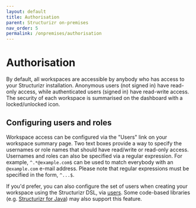 ```yaml
---
layout: default
title: Authorisation
parent: Structurizr on-premises
nav_order: 5
permalink: /onpremises/authorisation
---
```


# Authorisation

By default, all workspaces are accessible by anybody who has access to your Structurizr installation.
Anonymous users (not signed in) have read-only access, while authenticated users (signed in) have read-write access.
The security of each workspace is summarised on the dashboard with a locked/unlocked icon.

## Configuring users and roles

Workspace access can be configured via the "Users" link on your workspace summary page.
Two text boxes provide a way to specify the usernames or role names that should have
read/write or read-only access.
Usernames and roles can also be specified via a regular expression.
For example, `^.*@example.com$` can be used to match everybody with an `@example.com` e-mail address.
Please note that regular expressions must be specified in the form, `^...$`.

If you'd prefer, you can also configure the set of users when creating your workspace using the Structurizr DSL,
via [users](/dsl/language#users).
Some code-based libraries (e.g. [Structurizr for Java](https://github.com/structurizr/java/blob/master/structurizr-core/src/com/structurizr/configuration/WorkspaceConfiguration.java)) may also support this feature.
